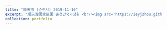 ```yaml
---
title: "順天市 (순천시) 2019-11-10"
excerpt: "順天灣國家庭園 순천만국가정원 <br/><img src='https://ieyjzhou.github.io/images/20191110_102342.jpg'>"
collection: portfolio
---
```


 
